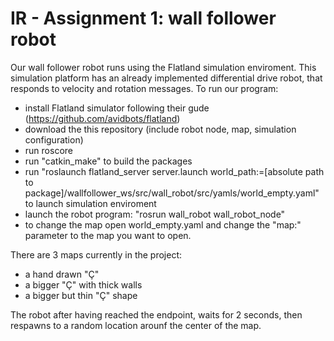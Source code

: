 # IR - Assignment 1: wall follower robot

Our wall follower robot runs using the Flatland simulation enviroment. This simulation platform has an already implemented differential drive robot, that responds to velocity and rotation messages. 
To run our program:
- install Flatland simulator following their gude (https://github.com/avidbots/flatland)
- download the this repository (include robot node, map, simulation configuration)
- run roscore
- run "catkin_make" to build the packages
- run "roslaunch flatland_server server.launch world_path:=[absolute path to package]/wallfollower_ws/src/wall_robot/src/yamls/world_empty.yaml" to launch simulation enviroment
- launch the robot program: "rosrun wall_robot wall_robot_node"
- to change the map open world_empty.yaml and change the "map:" parameter to the map you want to open. 

There are 3 maps currently in the project: 
- a hand drawn "Ç"
- a bigger "Ç" with thick walls
- a bigger but thin "Ç" shape

The robot after having reached the endpoint, waits for 2 seconds, then respawns to a random location arounf the center of the map.

